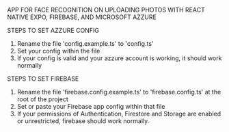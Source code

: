 APP FOR FACE RECOGNITION ON UPLOADING PHOTOS WITH REACT NATIVE EXPO, FIREBASE, AND MICROSOFT AZZURE

STEPS TO SET AZZURE CONFIG
1. Rename the file 'config.example.ts' to 'config.ts'
2. Set your config within the file
3. If your config is valid and your azzure account is working, it should work normally

STEPS TO SET FIREBASE
1. Rename the file 'firebase.config.example.ts' to 'firebase.config.ts' at the root of the project
2. Set or paste your Firebase app config within that file
3. If your permissions of Authentication, Firestore and Storage are enabled or unrestricted, firebase should work normally.